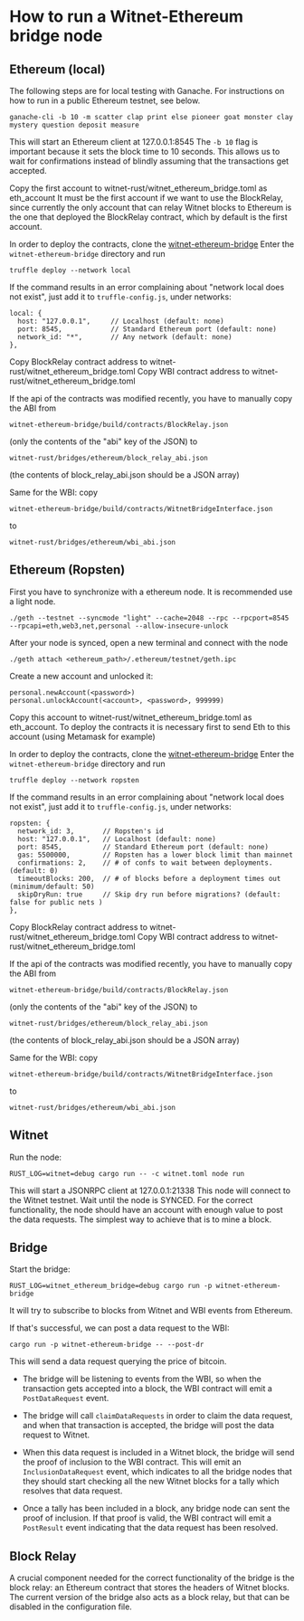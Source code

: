 # How to run a Witnet-Ethereum bridge node

## Ethereum (local)

The following steps are for local testing with Ganache.
For instructions on how to run in a public Ethereum testnet, see below.

    ganache-cli -b 10 -m scatter clap print else pioneer goat monster clay mystery question deposit measure

This will start an Ethereum client at 127.0.0.1:8545
The `-b 10` flag is important because it sets the block time to 10 seconds.
This allows us to wait for confirmations instead of blindly assuming that the
transactions get accepted.

Copy the first account to witnet-rust/witnet_ethereum_bridge.toml as eth_account
It must be the first account if we want to use the BlockRelay, since currently
the only account that can relay Witnet blocks to Ethereum is the one that
deployed the BlockRelay contract, which by default is the first account.

In order to deploy the contracts, clone the [witnet-ethereum-bridge](https://github.com/witnet/witnet-ethereum-bridge)
Enter the `witnet-ethereum-bridge` directory and run

    truffle deploy --network local

If the command results in an error complaining about "network local does not exist", just add it to `truffle-config.js`, under networks:

    local: {
      host: "127.0.0.1",     // Localhost (default: none)
      port: 8545,            // Standard Ethereum port (default: none)
      network_id: "*",       // Any network (default: none)
    },


Copy BlockRelay contract address to witnet-rust/witnet_ethereum_bridge.toml
Copy WBI contract address to witnet-rust/witnet_ethereum_bridge.toml

If the api of the contracts was modified recently, you have to manually copy
the ABI from

    witnet-ethereum-bridge/build/contracts/BlockRelay.json

(only the contents of the "abi" key of the JSON) to

    witnet-rust/bridges/ethereum/block_relay_abi.json

(the contents of block_relay_abi.json should be a JSON array)

Same for the WBI: copy

    witnet-ethereum-bridge/build/contracts/WitnetBridgeInterface.json

to

    witnet-rust/bridges/ethereum/wbi_abi.json

## Ethereum (Ropsten)

First you have to synchronize with a ethereum node. It is recommended use a light node.

    ./geth --testnet --syncmode "light" --cache=2048 --rpc --rpcport=8545 --rpcapi=eth,web3,net,personal --allow-insecure-unlock

After your node is synced, open a new terminal and connect with the node

    ./geth attach <ethereum_path>/.ethereum/testnet/geth.ipc

Create a new account and unlocked it:

    personal.newAccount(<password>)
    personal.unlockAccount(<account>, <password>, 999999)

Copy this account to witnet-rust/witnet_ethereum_bridge.toml as eth_account. To deploy the contracts it is necessary first to send Eth to this account (using Metamask for example)

In order to deploy the contracts, clone the [witnet-ethereum-bridge](https://github.com/witnet/witnet-ethereum-bridge)
Enter the `witnet-ethereum-bridge` directory and run

    truffle deploy --network ropsten

If the command results in an error complaining about "network local does not exist", just add it to `truffle-config.js`, under networks:

    ropsten: {
      network_id: 3,       // Ropsten's id
      host: "127.0.0.1",   // Localhost (default: none)
      port: 8545,          // Standard Ethereum port (default: none)
      gas: 5500000,        // Ropsten has a lower block limit than mainnet
      confirmations: 2,    // # of confs to wait between deployments. (default: 0)
      timeoutBlocks: 200,  // # of blocks before a deployment times out  (minimum/default: 50)
      skipDryRun: true     // Skip dry run before migrations? (default: false for public nets )
    },


Copy BlockRelay contract address to witnet-rust/witnet_ethereum_bridge.toml
Copy WBI contract address to witnet-rust/witnet_ethereum_bridge.toml

If the api of the contracts was modified recently, you have to manually copy
the ABI from

    witnet-ethereum-bridge/build/contracts/BlockRelay.json

(only the contents of the "abi" key of the JSON) to

    witnet-rust/bridges/ethereum/block_relay_abi.json

(the contents of block_relay_abi.json should be a JSON array)

Same for the WBI: copy

    witnet-ethereum-bridge/build/contracts/WitnetBridgeInterface.json

to

    witnet-rust/bridges/ethereum/wbi_abi.json
## Witnet

Run the node:

    RUST_LOG=witnet=debug cargo run -- -c witnet.toml node run

This will start a JSONRPC client at 127.0.0.1:21338
This node will connect to the Witnet testnet. Wait until the node is SYNCED.
For the correct functionality, the node should have an account with enough
value to post the data requests. The simplest way to achieve that is to mine
a block.

## Bridge

Start the bridge:

    RUST_LOG=witnet_ethereum_bridge=debug cargo run -p witnet-ethereum-bridge

It will try to subscribe to blocks from Witnet and WBI events from Ethereum.

If that's successful, we can post a data request to the WBI:

    cargo run -p witnet-ethereum-bridge -- --post-dr

This will send a data request querying the price of bitcoin.

* The bridge will be listening to events from the WBI, so when the transaction
gets accepted into a block, the WBI contract will emit a `PostDataRequest` event.

* The bridge will call `claimDataRequests` in order to claim the data request,
and when that transaction is accepted, the bridge will post the data request to
Witnet.

* When this data request is included in a Witnet block, the bridge will send the
proof of inclusion to the WBI contract. This will emit an `InclusionDataRequest`
event, which indicates to all the bridge nodes that they should start checking
all the new Witnet blocks for a tally which resolves that data request.

* Once a tally has been included in a block, any bridge node can sent the proof
of inclusion. If that proof is valid, the WBI contract will emit a `PostResult`
event indicating that the data request has been resolved.

## Block Relay

A crucial component needed for the correct functionality of the bridge is the
block relay: an Ethereum contract that stores the headers of Witnet blocks.
The current version of the bridge also acts as a block relay, but that can be
disabled in the configuration file.
